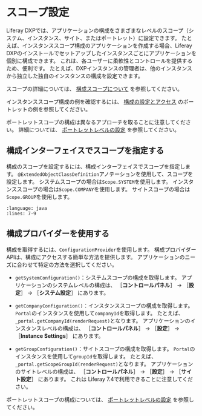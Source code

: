 # スコープ設定

Liferay DXPでは、アプリケーションの構成をさまざまなレベルのスコープ（システム、インスタンス、サイト、またはポートレット）に設定できます。 たとえば、インスタンススコープ構成のアプリケーションを作成する場合、Liferay DXPのインストールでセットアップしたインスタンスごとにアプリケーションを個別に構成できます。 これは、各ユーザーに柔軟性とコントロールを提供するため、便利です。 たとえば、DXPインスタンスの管理者は、他のインスタンスから独立した独自のインスタンスの構成を設定できます。

スコープの詳細については、 [構成スコープについて](../../../system-administration/configuring-liferay/understanding-configuration-scope.md) を参照してください。

インスタンススコープ構成の例を確認するには、 [構成の設定とアクセス](./setting-and-accessing-configurations.md) のポートレットの例を参照してください。

ポートレットスコープの構成は異なるアプローチを取ることに注意してください。 詳細については、 [ポートレットレベルの設定](./portlet-level-configuration.md) を参照してください。

## 構成インターフェイスでスコープを指定する

構成のスコープを設定するには、構成インターフェイスでスコープを指定します。 `@ExtendedObjectClassDefinition`アノテーションを使用して、スコープを設定します。 システムスコープの場合は`Scope.SYSTEM`を使用します。 インスタンススコープの場合は`Scope.COMPANY`を使用します。 サイトスコープの場合は`Scope.GROUP`を使用します。

```{literalinclude} ./scoping-configurations/resources/liferay-n2f3.zip/n2f3-web/src/main/java/com/acme/n2f3/web/internal/configuration/N2F3WebConfiguration.java
:language: java
:lines: 7-9
```

## 構成プロバイダーを使用する

構成を取得するには、`ConfigurationProvider`を使用します。 構成プロバイダーAPIは、構成にアクセスする簡単な方法を提供します。 アプリケーションのニーズに合わせて特定の方法を選択してください。

* `getSystemConfiguration()`：システムスコープの構成を取得します。 アプリケーションのシステムレベルの構成は、 ［**コントロールパネル**］ &rarr; ［**設定**］ &rarr; ［**システム設定**］ にあります。

* `getCompanyConfiguration()`：インスタンススコープの構成を取得します。 `Portal`のインスタンスを使用して`companyId`を取得します。 たとえば、`_portal.getCompanyId(renderRequest)`となります。 アプリケーションのインスタンスレベルの構成は、 ［**コントロールパネル**］ &rarr; ［**設定**］ &rarr; ［**Instance Settings**］ にあります。

* `getGroupConfiguration()`：サイトスコープの構成を取得します。 `Portal`のインスタンスを使用して`groupId`を取得します。 たとえば、`_portal.getScopeGroupId(renderRequest)`となります。 アプリケーションのサイトレベルの構成は、 ［**コントロールパネル**］ &rarr; ［**設定**］ &rarr; ［**サイト設定**］ にあります。 これは Liferay 7.4で利用できることに注意してください。

ポートレットスコープの構成については、 [ポートレットレベルの設定](./portlet-level-configuration.md) を参照してください。
